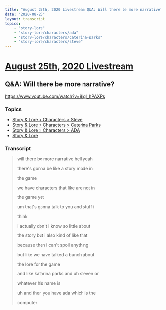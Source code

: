 ```yaml
---
title: "August 25th, 2020 Livestream Q&A: Will there be more narrative?"
date: "2020-08-25"
layout: transcript
topics:
    - "story-lore"
    - "story-lore/characters/ada"
    - "story-lore/characters/caterina-parks"
    - "story-lore/characters/steve"
---
```

# [August 25th, 2020 Livestream](../2020-08-25.md)
## Q&A: Will there be more narrative?
https://www.youtube.com/watch?v=8Igl_hPAXPs

### Topics
* [Story & Lore > Characters > Steve](../topics/story-lore/characters/steve.md)
* [Story & Lore > Characters > Caterina Parks](../topics/story-lore/characters/caterina-parks.md)
* [Story & Lore > Characters > ADA](../topics/story-lore/characters/ada.md)
* [Story & Lore](../topics/story-lore.md)

### Transcript

> will there be more narrative hell yeah
> 
> there's gonna be like a story mode in
> 
> the game
> 
> we have characters that like are not in
> 
> the game yet
> 
> um that's gonna talk to you and stuff i
> 
> think
> 
> i actually don't i know so little about
> 
> the story but i also kind of like that
> 
> because then i can't spoil anything
> 
> but like we have talked a bunch about
> 
> the lore for the game
> 
> and like katarina parks and uh steven or
> 
> whatever his name is
> 
> uh and then you have ada which is the
> 
> computer
> 
